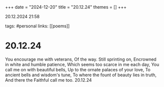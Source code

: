 +++
date = "2024-12-20"
title = "20.12.24"
themes = []
+++

20.12.2024 21:58

tags: #personal
links: [[poems]]

# 20.12.24

You encourage me with veterans,
Of the way. Still sprinting on,
Encrowned in white and humble patience,
Which seems too scarce in me each day,
You call me on with beautiful bells,
Up to the ornate palaces of your love,
To ancient bells and wisdom's tune,
To where the fount of beauty lies in truth, 
And there the Faithful call me too.
20.12.24


